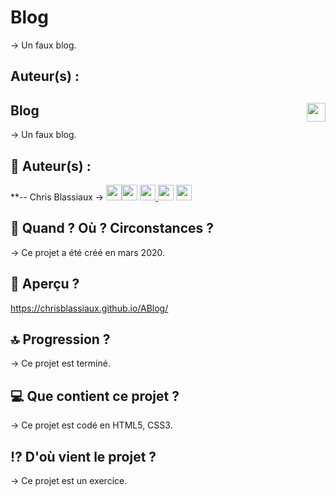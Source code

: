 # Blog

→ Un faux blog. 

## Auteur(s) : 

## Blog <img src="https://raw.githubusercontent.com/matiassingers/awesome-readme/master/icon.png" width="30px" style="float: right">


→ Un faux blog. 

## 👤  Auteur(s) : 

**-- Chris Blassiaux → 
[<img src="http://pngimg.com/uploads/github/github_PNG40.png" width="25" >](https://github.com/ChrisBlassiaux )[<img src="https://user-images.githubusercontent.com/59894954/79057092-9281bc00-7c5d-11ea-9392-783b52f9dae4.png" width="25" >](https://chrisb.fr/)  [<img src="https://www.crossfitchelles.com/wp-content/uploads/2019/03/linkedin-icon-logo-png-transparent.png" width="25" >  ](https://www.linkedin.com/in/christopher-blassiaux-802891198/)  [<img src="https://upload.wikimedia.org/wikipedia/commons/4/45/New_Logo_Gmail.svg" width="25" >](chrisblassiaux@gmail.com)   [<img src="https://www.toomed.com/blog/wp-content/uploads/2018/09/new-instagram-logo-png-transparent.png" width="25" > ](https://www.instagram.com/chris.blassiaux/) 

## :calendar:  Quand ? Où ? Circonstances ?

→ Ce projet a été créé en mars 2020. 

## :eyes:  Aperçu ?
https://chrisblassiaux.github.io/ABlog/

## :top:  Progression ?

→ Ce projet est terminé. 

## :computer:  Que contient ce projet ?

→ Ce projet est codé en HTML5, CSS3.

## :interrobang:  D'où vient le projet ?

→ Ce projet est un exercice.




